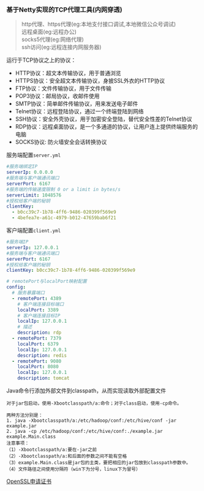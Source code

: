 ### 基于Netty实现的TCP代理工具(内网穿透)

> http代理、https代理(eg:本地支付接口调试,本地微信公众号调试)\
> 远程桌面(eg:远程办公)\
> socks5代理(eg:网络代理)\
> ssh访问(eg:远程连接内网服务器)

运行于TCP协议之上的协议：

- HTTP协议：超文本传输协议，用于普通浏览
- HTTPS协议：安全超文本传输协议，身披SSL外衣的HTTP协议
- FTP协议：文件传输协议，用于文件传输
- POP3协议：邮局协议，收邮件使用
- SMTP协议：简单邮件传输协议，用来发送电子邮件
- Telnet协议：远程登陆协议，通过一个终端登陆到网络
- SSH协议：安全外壳协议，用于加密安全登陆，替代安全性差的Telnet协议
- RDP协议：远程桌面协议，是一个多通道的协议，让用户连上提供终端服务的电脑
- SOCKS协议: 防火墙安全会话转换协议

服务端配置`server.yml`

```yaml
#服务端绑定IP
serverIp: 0.0.0.0
#服务端与客户端通讯端口
serverPort: 6167
#服务端的传输速度限制 0 or a limit in bytes/s
serverLimit: 1048576
#授权给客户端的秘钥
clientKey:
  - b0cc39c7-1b78-4ff6-9486-020399f569e9
  - 4befea7e-a61c-4979-b012-47659bab6f21
```

客户端配置`client.yml`

```yaml
#服务端IP
serverIp: 127.0.0.1
#服务端与客户端通讯端口
serverPort: 6167
#授权给客户端的秘钥
clientKey: b0cc39c7-1b78-4ff6-9486-020399f569e9

# remotePort与localPort映射配置
config:
  # 服务暴露端口
  - remotePort: 4389
    # 客户端连接目标端口
    localPort: 3389
    # 客户端连接目标IP
    localIp: 127.0.0.1
    # 描述
    description: rdp
  - remotePort: 7379
    localPort: 6379
    localIp: 127.0.0.1
    description: redis
  - remotePort: 9080
    localPort: 8080
    localIp: 127.0.0.1
    description: tomcat
```

Java命令行添加外部文件到classpath，从而实现读取外部配置文件
```text
对于jar包启动，使用-Xbootclasspath/a:命令；对于class启动，使用-cp命令。

两种方法分别是：
1. java -Xbootclasspath/a:/etc/hadoop/conf:/etc/hive/conf -jar example.jar
2. java -cp /etc/hadoop/conf:/etc/hive/conf:./example.jar example.Main.class
注意事项：
（1）-Xbootclasspath/a:要在-jar之前
（2）-Xbootclasspath/a:和后面的参数之间不能有空格
（3）example.Main.class是jar包的主类，要把相应的jar包放到classpath参数中。
（4）文件路径之间使用分隔符（win下为分号，linux下为冒号）
```

[OpenSSL申请证书](https://github.com/iamlinhui/rdp/wiki/OpenSSL证书申请)